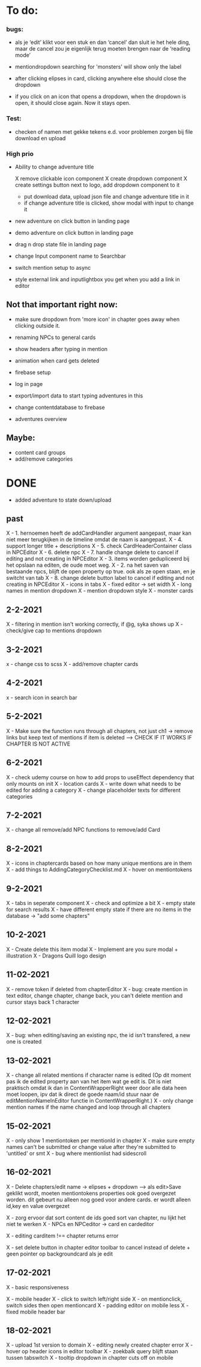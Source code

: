 # To do:

### bugs:

- als je ‘edit’ klikt voor een stuk en dan ‘cancel’ dan sluit ie het hele ding, maar de cancel zou je eigenlijk terug moeten brengen naar de ‘reading mode’
- mentiondropdown searching for 'monsters' will show only the label

- after clicking elipses in card, clicking anywhere else should close the dropdown

- if you click on an icon that opens a dropdown, when the dropdown is open, it should close again. Now it stays open.

### Test:

- checken of namen met gekke tekens e.d. voor problemen zorgen bij file download en upload

### High prio

- Ability to change adventure title

  X remove clickable icon component
  X create dropdown component
  X create settings button next to logo, add dropdown component to it

  - put download data, upload json file and change adventure title in it
  - if change adventure title is clicked, show modal with input to change it

- new adventure on click button in landing page
- demo adventure on click button in landing page

- drag n drop state file in landing page

- change Input component name to Searchbar

- switch mention setup to async

- style external link and inputlightbox you get when you add a link in editor

## Not that important right now:

- make sure dropdown from 'more icon' in chapter goes away when clicking outside it.
- renaming NPCs to general cards
- show headers after typing in mention
- animation when card gets deleted

- firebase setup
- log in page
- export/import data to start typing adventures in this

- change contentdatabase to firebase
- adventures overview

## Maybe:

- content card groups
- add/remove categories

# DONE

- added adventure to state down/upload

## past

X - 1. hernoemen heeft de addCardHandler argument aangepast, maar kan niet meer terugkijken in de timeline omdat de naam is aangepast.
X - 4. support longer title + descriptions
X - 5. check CardHeaderContainer class in NPCEditor
X - 6. delete npc
X - 7. handle change delete to cancel if editing and not creating in NPCEditor
X - 3. items worden gedupliceerd bij het opslaan na editen, de oude moet weg.
X - 2. na het saven van bestaande npcs, blijft de open property op true. ook als ze open staan, en je switcht van tab
X - 8. change delete button label to cancel if editing and not creating in NPCEditor
X - icons in tabs
X - fixed editor -> set width
X - long names in mention dropdown
X - mention dropdown style
X - monster cards

## 2-2-2021

X - filtering in mention isn't working correctly, if @g, syka shows up
X - check/give cap to mentions dropdown

## 3-2-2021

x - change css to scss
X - add/remove chapter cards

## 4-2-2021

x - search icon in search bar

## 5-2-2021

X - Make sure the function runs through all chapters, not just ch1 -> remove links but keep text of mentions if item is deleted --> CHECK IF IT WORKS IF CHAPTER IS NOT ACTIVE

## 6-2-2021

X - check udemy course on how to add props to useEffect dependency that only mounts on init
X - location cards
X - write down what needs to be edited for adding a category
X - change placeholder texts for different categories

## 7-2-2021

X - change all remove/add NPC functions to remove/add Card

## 8-2-2021

X - icons in chaptercards based on how many unique mentions are in them
X - add things to AddingCategoryChecklist.md
X - hover on mentiontokens

## 9-2-2021

X - tabs in seperate component
X - check and optimize a bit
X - empty state for search results
X - have different empty state if there are no items in the database -> "add some chapters"

## 10-2-2021

X - Create delete this item modal
X - Implement are you sure modal + illustration
X - Dragons Quill logo design

## 11-02-2021

X - remove token if deleted from chapterEditor
X - bug: create mention in text editor, change chapter, change back, you can't delete mention and cursor stays back 1 character

## 12-02-2021

X - bug: when editing/saving an existing npc, the id isn't transfered, a new one is created

## 13-02-2021

X - change all related mentions if character name is edited
(Op dit moment pas ik de edited property aan van het item wat ge edit is. Dit is niet praktisch omdat ik dan in ContentWrapperRight weer door alle data heen moet loopen, ipv dat ik direct de goede naam/id stuur naar de editMentionNameInEditor functie in ContentWrapperRight.)
X - only change mention names if the name changed and loop through all chapters

## 15-02-2021

X - only show 1 mentiontoken per mentionId in chapter
X - make sure empty names can't be submitted or change value after they're submitted to 'untitled' or smt
X - bug where mentionlist had sidescroll

## 16-02-2021

X - Delete chapters/edit name -> elipses + dropdown --> als edit>Save geklikt wordt, moeten mentiontokens properties ook goed overgezet worden. dit gebeurt nu alleen nog goed voor andere cards. er wordt alleen id,key en value overgezet

X - zorg ervoor dat sort content de ids goed sort van chapter, nu lijkt het niet te werken
X - NPCs en NPCeditor -> card en cardeditor

X - editing carditem !== chapter returns error

X - set delete button in chapter editor toolbar to cancel instead of delete + geen pointer op backgroundcard als je edit

## 17-02-2021

X - basic responsiveness

X - mobile header
X - click to switch left/right side
X - on mentionclick, switch sides then open mentioncard
X - padding editor on mobile less
X - fixed mobile header bar

## 18-02-2021

X - upload 1st version to domain
X - editing newly created chapter error
X - hover op header icons in editor toolbar
X - zoekbalk query blijft staan tussen tabswitch
X - tooltip dropdown in chapter cuts off on mobile

<!--
<div class="ql-editor" data-gramm="false" contenteditable="true" data-placeholder="Start writing here...">
  <p>
    aiwejfoiaw
    <span class="dndmention" data-index="2" data-denotation-char="" data-id="np10" data-value="Esmee Gluttonbelly">
      &#65279;
        <span contenteditable="false">
          Esmee Gluttonbelly
        </span>
      &#65279;
    </span>
    dsidjfoaiwefj
    <span class="dndmention" data-index="3" data-denotation-char="" data-id="np4" data-value="Falmo">
      &#65279;
        <span contenteditable="false">
          Falmo
        </span>
      &#65279;
    </span>
    zdfwef
    </p>
  </div>


  old replacement of mentions:
    replaceMentionWithNameDocument(contentArray, itemIdPrefix) {
    let mentions = document.getElementsByClassName("dndmention");

    for (const mention of mentions) {
      const mentionId = mention.getAttribute("data-id");
      //since let mentions gets all dndmentions, it needs to check if it actually is an npc/monster
      if (mentionId.substring(0, 2) === itemIdPrefix) {
        //get all ids to see which one got deleted
        const contentIds = contentArray.map((el) => el.id);
        if (!contentIds.includes(mentionId)) {
          const span = document.createElement("span");
          const content = mention.childNodes[1].textContent;
          span.textContent = content;
          mention.insertAdjacentElement("afterend", span);
          mention.remove();
        }
      }
    }
  } -->
